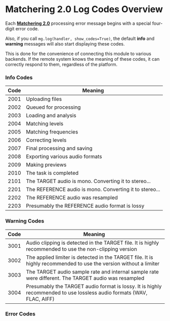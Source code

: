 # Matchering 2.0 Log Codes Overview

Each **[Matchering 2.0](https://github.com/sergree/matchering)** processing error message begins with a special four-digit error code. 

Also, if you call `mg.log(handler, show_codes=True)`, the default **info** and **warning** messages will also start displaying these codes.

This is done for the convenience of connecting this module to various backends. If the remote system knows the meaning of these codes, it can correctly respond to them, regardless of the platform.

### Info Codes

**Code**|**Meaning**
-----|-----
2001|Uploading files
2002|Queued for processing
2003|Loading and analysis
2004|Matching levels
2005|Matching frequencies
2006|Correcting levels
2007|Final processing and saving
2008|Exporting various audio formats
2009|Making previews
2010|The task is completed
2101|The TARGET audio is mono. Converting it to stereo...
2201|The REFERENCE audio is mono. Converting it to stereo...
2202|The REFERENCE audio was resampled
2203|Presumably the REFERENCE audio format is lossy

### Warning Codes

**Code**|**Meaning**
-----|-----
3001|Audio clipping is detected in the TARGET file. It is highly recommended to use the non-clipping version
3002|The applied limiter is detected in the TARGET file. It is highly recommended to use the version without a limiter
3003|The TARGET audio sample rate and internal sample rate were different. The TARGET audio was resampled
3004|Presumably the TARGET audio format is lossy. It is highly recommended to use lossless audio formats (WAV, FLAC, AIFF)

### Error Codes
